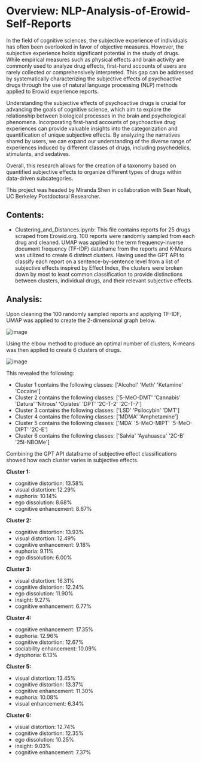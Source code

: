 # Overview: NLP-Analysis-of-Erowid-Self-Reports

In the field of cognitive sciences, the subjective experience of individuals has often been overlooked in favor of objective measures. However, the subjective experience holds significant potential in the study of drugs. While empirical measures such as physical effects and brain activity are commonly used to analyze drug effects, first-hand accounts of users are rarely collected or comprehensively interpreted. This gap can be addressed by systematically characterizing the subjective effects of psychoactive drugs through the use of natural language processing (NLP) methods applied to Erowid experience reports.

Understanding the subjective effects of psychoactive drugs is crucial for advancing the goals of cognitive science, which aim to explore the relationship between biological processes in the brain and psychological phenomena. Incorporating first-hand accounts of psychoactive drug experiences can provide valuable insights into the categorization and quantification of unique subjective effects. By analyzing the narratives shared by users, we can expand our understanding of the diverse range of experiences induced by different classes of drugs, including psychedelics, stimulants, and sedatives.

Overall, this research allows for the creation of a taxonomy based on quantified subjective effects to organize different types of drugs within data-driven subcategories.

This project was headed by Miranda Shen in collaboration with Sean Noah, UC Berkeley Postdoctoral Researcher.

## Contents:

- Clustering_and_Distances.ipynb: This file contains reports for 25 drugs scraped from Erowid.org. 100 reports were randomly sampled from each drug and cleaned. UMAP was applied to the term frequency-inverse document frequency (TF-IDF) dataframe from the reports and K-Means was utilized to create 6 distinct clusters. Having used the GPT API to classify each report on a sentence-by-sentence level from a list of subjective effects inspired by Effect Index, the clusters were broken down by most to least common classification to provide distinctions between clusters, individual drugs, and their relevant subjective effects.

## Analysis:

Upon cleaning the 100 randomly sampled reports and applying TF-IDF, UMAP was applied to create the 2-dimensional graph below.

![image](https://github.com/mirandalshen/NLP-Analysis-of-Erowid-Self-Reports/assets/86203932/06ae0f59-ccc8-4752-b3d8-2bec5b609e7a)

Using the elbow method to produce an optimal number of clusters, K-means was then applied to create 6 clusters of drugs.

![image](https://github.com/mirandalshen/NLP-Analysis-of-Erowid-Self-Reports/assets/86203932/7d64ff85-f786-4e40-b883-b88c940660e0)

This revealed the following:

- Cluster 1 contains the following classes: ['Alcohol' 'Meth' 'Ketamine' 'Cocaine']
- Cluster 2 contains the following classes: ['5-MeO-DMT' 'Cannabis' 'Datura' 'Nitrous' 'Opiates' 'DPT' '2C-T-2' '2C-T-7']
- Cluster 3 contains the following classes: ['LSD' 'Psilocybin' 'DMT']
- Cluster 4 contains the following classes: ['MDMA' 'Amphetamine']
- Cluster 5 contains the following classes: ['MDA' '5-MeO-MIPT' '5-MeO-DIPT' '2C-E']
- Cluster 6 contains the following classes: ['Salvia' 'Ayahuasca' '2C-B' '25I-NBOMe']

Combining the GPT API dataframe of subjective effect classifications showed how each cluster varies in subjective effects.

**Cluster 1:**
- cognitive distortion: 13.58%
- visual distortion: 12.29%
- euphoria: 10.14%
- ego dissolution: 8.68%
- cognitive enhancement: 8.67%

**Cluster 2:**
- cognitive distortion: 13.93%
- visual distortion: 12.49%
- cognitive enhancement: 9.18%
- euphoria: 9.11%
- ego dissolution: 6.00%

**Cluster 3:**
- visual distortion: 16.31%
- cognitive distortion: 12.24%
- ego dissolution: 11.90%
- insight: 9.27%
- cognitive enhancement: 6.77%

**Cluster 4:**
- cognitive enhancement: 17.35%
- euphoria: 12.96%
- cognitive distortion: 12.67%
- sociability enhancement: 10.09%
- dysphoria: 6.13%

**Cluster 5:**
- visual distortion: 13.45%
- cognitive distortion: 13.37%
- cognitive enhancement: 11.30%
- euphoria: 10.08%
- visual enhancement: 6.34%

**Cluster 6:**
- visual distortion: 12.74%
- cognitive distortion: 12.35%
- ego dissolution: 10.25%
- insight: 9.03%
- cognitive enhancement: 7.37%

